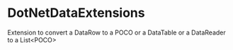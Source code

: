 # DotNetDataExtensions
Extension to convert a DataRow to a POCO or a DataTable or a DataReader to a List&lt;POCO>
